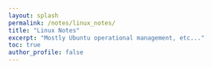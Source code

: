 ```yaml
---
layout: splash
permalink: /notes/linux_notes/
title: "Linux Notes"
excerpt: "Mostly Ubuntu operational management, etc..."
toc: true
author_profile: false
---
```

